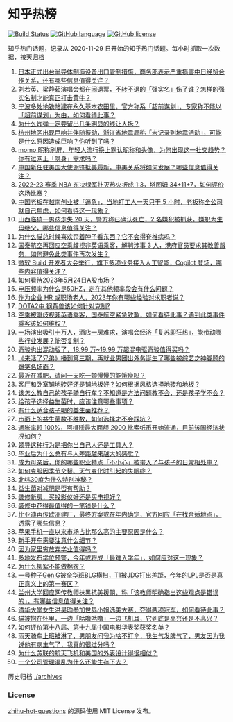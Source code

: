 # 知乎热榜
[![Build Status](https://github.com/ToWeLong/zhihu-hot-questions/workflows/CI/badge.svg)](https://github.com/ToWeLong/zhihu-hot-questions/actions)
[![GitHub language](https://img.shields.io/badge/language-golang-orange.svg)](https://golang.org/)
[![GitHub license](https://img.shields.io/github/license/ToWeLong/zhihu-hot-questions)](https://github.com/ToWeLong/zhihu-hot-questions/blob/main/LICENSE)

知乎热门话题，记录从 2020-11-29 日开始的知乎热门话题。每小时抓取一次数据，按天[归档](./archives)

<!-- BEGIN -->

1. [日本正式出台半导体制造设备出口管制措施，商务部表示严重损害中日经贸合作关系，还有哪些信息值得关注？](https://www.zhihu.com/question/602552291)
1. [刘若英、梁静茹演唱会都在闹退票，不转不退的「强实名」伤了谁？怎样的强实名制才能真正打击黄牛？](https://www.zhihu.com/question/602361725)
1. [宁波多处地铁站建在永久基本农田里，官方称系「超前谋划」，专家称不能以「超前谋划」为由，如何看待此事？](https://www.zhihu.com/question/602372173)
1. [为什么炸弹一定要留出几条明显的线让人拆？](https://www.zhihu.com/question/265737798)
1. [​杭州地区出现巨响并伴随振动，浙江省地震局称「未记录到地震活动」，可能是什么原因造成巨响？你听到了吗？](https://www.zhihu.com/question/602584220)
1. [momo 昵称刷屏，年轻人流行换上默认昵称和头像，为何出现这一社交趋势？你有过网上「隐身」需求吗？](https://www.zhihu.com/question/602519709)
1. [中国新任驻美国大使谢锋抵美履新，中美关系将如何发展？哪些信息值得关注？](https://www.zhihu.com/question/602678078)
1. [2022-23 赛季 NBA 东决绿军扑灭热火扳成 1:3，塔图姆 34+11+7，如何评价这场比赛？](https://www.zhihu.com/question/602701858)
1. [中国老板在越南创业被「逼急」，当地打工人一天只干 5 小时，老板称全公司就自己焦虑，如何看待这一现象？](https://www.zhihu.com/question/602583308)
1. [山西临猗一男孩走失 20 天，警方称已确认死亡，2 名嫌犯被抓获，嫌犯为生母继父，哪些信息值得关注？](https://www.zhihu.com/question/602707279)
1. [为什么猫总时候喜欢歪着脖子看东西？它不会得脊椎病吗？](https://www.zhihu.com/question/582895212)
1. [国泰航空再回应空乘歧视非英语乘客，解聘涉事 3 人，港府官员要求其改善服务，如何避免此类事件再次发生？](https://www.zhihu.com/question/602703267)
1. [微软 Build 开发者大会举行，旗下多项业务接入人工智能，Copilot 登场，哪些内容值得关注？](https://www.zhihu.com/question/589682298)
1. [如何看待2023年5月24日A股市场？](https://www.zhihu.com/question/602623290)
1. [电压频率为什么是50HZ，定在其他频率段会有什么问题？](https://www.zhihu.com/question/587660418)
1. [作为企业 HR 或职场老人，2023年你有哪些经验对求职者说？](https://www.zhihu.com/question/602608803)
1. [DOTA2中 钢背兽该如何针对克制?](https://www.zhihu.com/question/528974153)
1. [空乘被曝歧视非英语乘客，国泰航空紧急致歉，如何看待此事？遇到此类事件乘客该如何维权？](https://www.zhihu.com/question/602475768)
1. [一场演出吸引十万人，酒店一房难求，演唱会经济「复苏即狂热」，能带动哪些行业发展？能否复制？](https://www.zhihu.com/question/601949877)
1. [奇骏也出混动版了，18.99 万~19.99 万超混电驱奇骏值得买吗？](https://www.zhihu.com/question/602717369)
1. [《来活了兄弟》播到第三期，再就业男团出外务诞生了哪些被综艺之神眷顾的爆笑名场面？](https://www.zhihu.com/question/602610070)
1. [最近在减肥，请问一天吃一顿慢慢的能饿瘦吗？](https://www.zhihu.com/question/596066371)
1. [客厅和卧室铺地砖好还是铺地板好？如何根据风格选择地砖和地板？](https://www.zhihu.com/question/594600342)
1. [该怎么教自己的孩子骑自行车？不知道是方法问题教不会，还是孩子学不会？](https://www.zhihu.com/question/406912919)
1. [给孩子选择益生菌时，应该注意哪些事项？](https://www.zhihu.com/question/540769389)
1. [有什么适合孩子喝的益生菌推荐？](https://www.zhihu.com/question/545674159)
1. [市面上的益生菌数不胜数，如何选择才不会踩坑？](https://www.zhihu.com/question/585692182)
1. [通胀率超 100%，阿根廷最大面额 2000 比索纸币开始流通，目前该国经济状况如何？](https://www.zhihu.com/question/602511846)
1. [领导这种行为是把你当自己人还是工具人？](https://www.zhihu.com/question/600684697)
1. [毕业后为什么总有与人差距越来越大的感觉？](https://www.zhihu.com/question/27928124)
1. [成为母亲后，你的哪些职业特点「不小心」被带入了与孩子的日常相处中？](https://www.zhihu.com/question/600592631)
1. [如何克服因季节交替、天气变化时引起的失眠症？](https://www.zhihu.com/question/271116570)
1. [北纬30度为什么特别神秘？](https://www.zhihu.com/question/29373716)
1. [益生菌对减肥是否有帮助？](https://www.zhihu.com/question/520915508)
1. [装修新房，买投影仪好还是买电视好？](https://www.zhihu.com/question/597644604)
1. [装修中花得最值得的一笔钱是什么？](https://www.zhihu.com/question/597604928)
1. [比亚迪再传欧洲建厂，最终方案或在年内确定，官方回应「在找合适地点」，透露了哪些信息？](https://www.zhihu.com/question/602557521)
1. [苹果手机一直以来市场占比那么高的主要原因是什么？](https://www.zhihu.com/question/601912633)
1. [新手开车需要注意什么细节？](https://www.zhihu.com/question/595133219)
1. [因为家里穷放弃学业值得吗？](https://www.zhihu.com/question/602635291)
1. [多地发布学位预警，今年或将成「最难入学年」，如何应对这一现象？](https://www.zhihu.com/question/602516143)
1. [为什么柳絮不能做棉衣？](https://www.zhihu.com/question/601660454)
1. [一号种子Gen.G被全华班BLG横扫，T1被JDG打出差距，今年的LPL是否是真正意义上的第一赛区？](https://www.zhihu.com/question/601977761)
1. [兰州大学回应网传教师抹黑抗美援朝，称「该教师明确指出这些观点是错误的」，有哪些信息值得关注？](https://www.zhihu.com/question/602547887)
1. [清华大学女生洪昊昀参加世界小姐选美大赛，夺得两项冠军，如何看待此事？](https://www.zhihu.com/question/602192028)
1. [猫被抱在怀里，一边「咕噜咕噜」一边飞机耳，它到底是高兴还是不高兴？](https://www.zhihu.com/question/600999546)
1. [如何评价第十八届、第十九届中国电影华表奖获奖名单？](https://www.zhihu.com/question/602630625)
1. [雨天骑车上班被淋了，男朋友问我为啥不打伞，我生气发脾气了，男友因为我说他有病生气了，我真的很过分吗？](https://www.zhihu.com/question/597224718)
1. [为什么苏联的航天飞机和美国的外表设计得很相似？](https://www.zhihu.com/question/33785083)
1. [一个公司管理混乱为什么还能生存下去？](https://www.zhihu.com/question/57748255)

<!-- END -->

历史归档 [./archives](./archives)


### License
[zhihu-hot-questions](https://github.com/towelong/zhihu-hot-questions) 的源码使用 MIT License 发布。